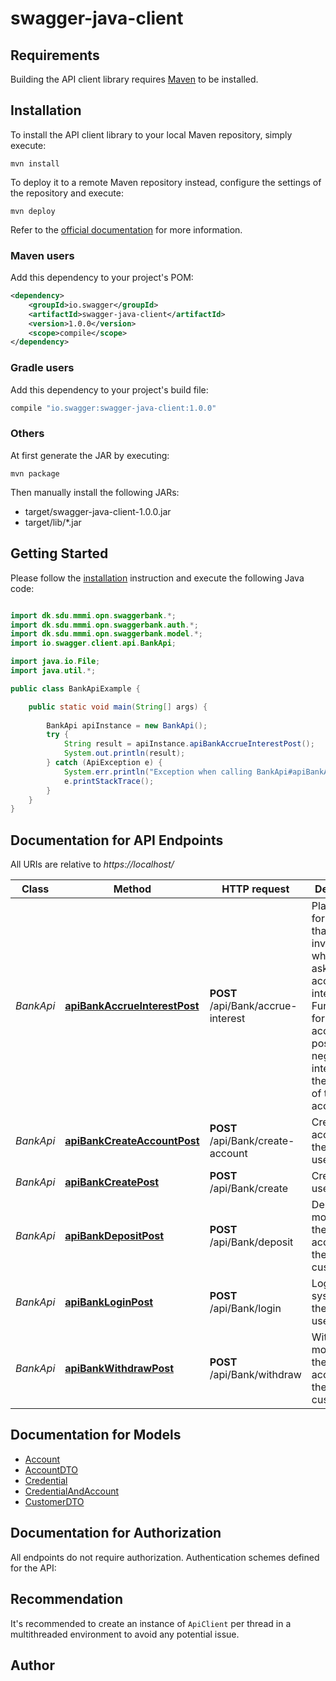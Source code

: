 # swagger-java-client

## Requirements

Building the API client library requires [Maven](https://maven.apache.org/) to be installed.

## Installation

To install the API client library to your local Maven repository, simply execute:

```shell
mvn install
```

To deploy it to a remote Maven repository instead, configure the settings of the repository and execute:

```shell
mvn deploy
```

Refer to the [official documentation](https://maven.apache.org/plugins/maven-deploy-plugin/usage.html) for more information.

### Maven users

Add this dependency to your project's POM:

```xml
<dependency>
    <groupId>io.swagger</groupId>
    <artifactId>swagger-java-client</artifactId>
    <version>1.0.0</version>
    <scope>compile</scope>
</dependency>
```

### Gradle users

Add this dependency to your project's build file:

```groovy
compile "io.swagger:swagger-java-client:1.0.0"
```

### Others

At first generate the JAR by executing:

    mvn package

Then manually install the following JARs:

* target/swagger-java-client-1.0.0.jar
* target/lib/*.jar

## Getting Started

Please follow the [installation](#installation) instruction and execute the following Java code:

```java

import dk.sdu.mmmi.opn.swaggerbank.*;
import dk.sdu.mmmi.opn.swaggerbank.auth.*;
import dk.sdu.mmmi.opn.swaggerbank.model.*;
import io.swagger.client.api.BankApi;

import java.io.File;
import java.util.*;

public class BankApiExample {

    public static void main(String[] args) {
        
        BankApi apiInstance = new BankApi();
        try {
            String result = apiInstance.apiBankAccrueInterestPost();
            System.out.println(result);
        } catch (ApiException e) {
            System.err.println("Exception when calling BankApi#apiBankAccrueInterestPost");
            e.printStackTrace();
        }
    }
}

```

## Documentation for API Endpoints

All URIs are relative to *https://localhost/*

Class | Method | HTTP request | Description
------------ | ------------- | ------------- | -------------
*BankApi* | [**apiBankAccrueInterestPost**](docs/BankApi.md#apiBankAccrueInterestPost) | **POST** /api/Bank/accrue-interest | Placeholder for the action that is invoked when you ask to accrue interest             Functionality: for every account, add positive or negative interest to             the balance of the account.
*BankApi* | [**apiBankCreateAccountPost**](docs/BankApi.md#apiBankCreateAccountPost) | **POST** /api/Bank/create-account | Create an account for the given user
*BankApi* | [**apiBankCreatePost**](docs/BankApi.md#apiBankCreatePost) | **POST** /api/Bank/create | Create a new user
*BankApi* | [**apiBankDepositPost**](docs/BankApi.md#apiBankDepositPost) | **POST** /api/Bank/deposit | Deposit money on the given account of the given customer
*BankApi* | [**apiBankLoginPost**](docs/BankApi.md#apiBankLoginPost) | **POST** /api/Bank/login | Login to the system with the given user
*BankApi* | [**apiBankWithdrawPost**](docs/BankApi.md#apiBankWithdrawPost) | **POST** /api/Bank/withdraw | Withdraw money from the given account of the given customer


## Documentation for Models

 - [Account](docs/Account.md)
 - [AccountDTO](docs/AccountDTO.md)
 - [Credential](docs/Credential.md)
 - [CredentialAndAccount](docs/CredentialAndAccount.md)
 - [CustomerDTO](docs/CustomerDTO.md)


## Documentation for Authorization

All endpoints do not require authorization.
Authentication schemes defined for the API:

## Recommendation

It's recommended to create an instance of `ApiClient` per thread in a multithreaded environment to avoid any potential issue.

## Author



